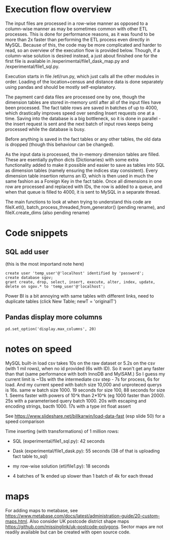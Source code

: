 
# Execution flow overview

The input files are processed in a row-wise manner as opposed to a column-wise manner as may be sometimes common with other ETL processes. This is done for performance reasons, as it was found to be more than 2x faster than performing the ETL process even directly in MySQL. Because of this, the code may be more complicated and harder to read, so an overview of the execution flow is provided below. Though, if a column-wise solution is desired instead, a just about finished one for the first file is available in /experimental/file1_dask_map.py and /experimental/file1_sql.py.

Execution starts in file /etl/run.py, which just calls all the other modules in order. Loading of the location+census and distance data is done separately using pandas and should be mostly self-explanatory.

The payment card data files are processed one by one, though the dimension tables are stored in-memory until after all of the input files have been processed. The fact table rows are saved in batches of up to 4000, which drastically improves speed over sending Insert requests one at a time. Saving into the database is a big bottleneck, so it is done in parallel - the insert request is sent and the next batch of input rows keeps being processed while the database is busy.

Before anything is saved in the fact tables or any other tables, the old data is dropped (though this behaviour can be changed).

As the input data is processed, the in-memory dimension tables are filled. These are esentially python dicts (Dictionaries) with some extra functionality added to make it possible and easier to save as tables into SQL as dimension tables (namely ensuring the indices stay consistent). 
Every dimension table insertion returns an ID, which is then used in much the same fashion as a Foreign Key in the fact table. Once all dimensions in one row are processed and replaced with IDs, the row is added to a queue, and when that queue is filled to 4000, it is sent to MySQL in a separate thread.

The main functions to look at when trying to understand this code are fileX.etl(), batch_process_threaded_from_generator() (pending rename), and fileX.create_dims (also pending rename)


# Code snippets
## SQL add user
(this is the most importand note here)

    create user 'temp_user'@'localhost' identified by 'password';
    create database sgov;
    grant create, drop, select, insert, execute, alter, index, update, delete on sgov.* to 'temp_user'@'localhost';

Power BI is a bit annoying with same tables with different links, need to duplicate tables (click New Table; newT = 'originalT')

## Pandas display more columns
    pd.set_option('display.max_columns', 20)


# notes on speed
MySQL built-in load csv takes 10s on the raw dataset or 5.2s on the csv (with 1 mil rows), when no id provided (6s with ID). So it won't get any faster than that (same performance with both InnoDB and MyISAM.)
So I guess my current limit is ~13s with the intermediate csv step - 7s for process, 6s for load.
And my current speed with batch size 10,000 and unproteced querys is 16s. same w batch size 1000. 19 seconds for size 100, 88 seconds for size 1. Seems faster with powers of 10^k than 2*10^k (eg 1000 faster than 2000).
25s with a parameterised query batch 1000.
20s with escaping and encoding strings, bacth 1000.
17s with a type int float assert

See https://www.slideshare.net/billkarwin/load-data-fast (esp slide 50) for a speed comparison 

Time inserting (with transformations) of 1 million rows:
* SQL (experimental/file1_sql.py):     42 seconds
* Dask (experimental/file1_dask.py):   55 seconds (38 of that is uploading fact table to_sql)
* my row-wise solution (etl/file1.py): 18 seconds

* 4 batches of 1k ended up slower than 1 batch of 4k for each thread


# maps
For adding maps to metabase, see https://www.metabase.com/docs/latest/administration-guide/20-custom-maps.html. Also consider UK postcode district shape maps https://github.com/missinglink/uk-postcode-polygons. Sector maps are not readily available but can be created with open source code.